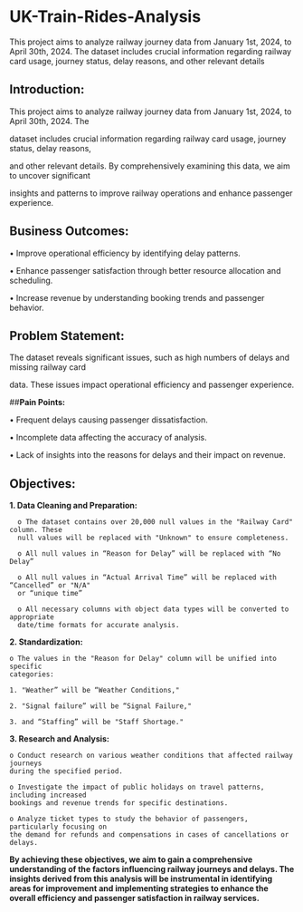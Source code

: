 # UK-Train-Rides-Analysis
This project aims to analyze railway journey data from January 1st, 2024, to April 30th, 2024. The dataset includes crucial information regarding railway card usage, journey status, delay reasons, and other relevant details



## **Introduction:**

  This project aims to analyze railway journey data from January 1st, 2024, to April 30th, 2024. The
  
  dataset includes crucial information regarding railway card usage, journey status, delay reasons,
  
  and other relevant details. By comprehensively examining this data, we aim to uncover significant
  
  insights and patterns to improve railway operations and enhance passenger experience.

  
## **Business Outcomes:**
  
  • Improve operational efficiency by identifying delay patterns.
  
  • Enhance passenger satisfaction through better resource allocation and scheduling.
  
  • Increase revenue by understanding booking trends and passenger behavior.

  
## **Problem Statement:**
  The dataset reveals significant issues, such as high numbers of delays and missing railway card
  
  data. These issues impact operational efficiency and passenger experience.

  
##**Pain Points:**

  • Frequent delays causing passenger dissatisfaction.
  
  • Incomplete data affecting the accuracy of analysis.
  
  • Lack of insights into the reasons for delays and their impact on revenue.

  
## **Objectives:**

  **1. Data Cleaning and Preparation:**
  
      o The dataset contains over 20,000 null values in the "Railway Card" column. These
      null values will be replaced with "Unknown" to ensure completeness.
     
      o All null values in “Reason for Delay” will be replaced with “No Delay”
     
      o All null values in “Actual Arrival Time” will be replaced with “Cancelled” or "N/A"
      or “unique time”
     
      o All necessary columns with object data types will be converted to appropriate
      date/time formats for accurate analysis.

  **2. Standardization:**
  
    o The values in the "Reason for Delay" column will be unified into specific
    categories:
    
    1. "Weather” will be “Weather Conditions,"
    
    2. "Signal failure” will be “Signal Failure,"
    
    3. and “Staffing” will be "Staff Shortage."

    
  **3. Research and Analysis:**
  
    o Conduct research on various weather conditions that affected railway journeys
    during the specified period.
    
    o Investigate the impact of public holidays on travel patterns, including increased
    bookings and revenue trends for specific destinations.
    
    o Analyze ticket types to study the behavior of passengers, particularly focusing on
    the demand for refunds and compensations in cases of cancellations or delays.

    
**By achieving these objectives, we aim to gain a comprehensive understanding of the factors
influencing railway journeys and delays. The insights derived from this analysis will be
instrumental in identifying areas for improvement and implementing strategies to enhance the
overall efficiency and passenger satisfaction in railway services.**
